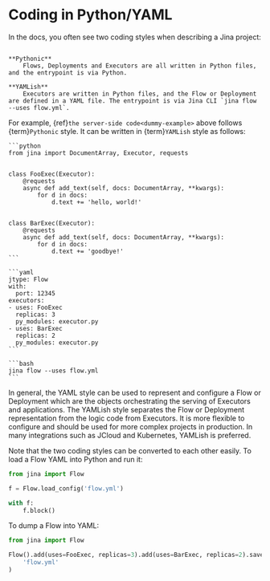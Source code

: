 # Coding in Python/YAML

In the docs, you often see two coding styles when describing a Jina project: 

```{glossary}

**Pythonic**
    Flows, Deployments and Executors are all written in Python files, and the entrypoint is via Python.
    
**YAMLish**
    Executors are written in Python files, and the Flow or Deployment are defined in a YAML file. The entrypoint is via Jina CLI `jina flow --uses flow.yml`.
```

For example, {ref}`the server-side code<dummy-example>` above follows {term}`Pythonic` style. It can be written in {term}`YAMLish` style as follows:

````{tab} executor.py
```python
from jina import DocumentArray, Executor, requests


class FooExec(Executor):
    @requests
    async def add_text(self, docs: DocumentArray, **kwargs):
        for d in docs:
            d.text += 'hello, world!'


class BarExec(Executor):
    @requests
    async def add_text(self, docs: DocumentArray, **kwargs):
        for d in docs:
            d.text += 'goodbye!'
```
````

````{tab} flow.yml
```yaml
jtype: Flow
with:
  port: 12345
executors:
- uses: FooExec
  replicas: 3
  py_modules: executor.py
- uses: BarExec
  replicas: 2
  py_modules: executor.py
```
````

````{tab} Entrypoint
```bash
jina flow --uses flow.yml
```
````

In general, the YAML style can be used to represent and configure a Flow or Deployment which are the objects orchestrating the serving of Executors and applications.
The YAMLish style separates the Flow or Deployment representation from the logic code from Executors. It is more flexible to configure and should be used for more complex projects in production. In many integrations such as JCloud and Kubernetes, YAMLish is preferred. 

Note that the two coding styles can be converted to each other easily. To load a Flow YAML into Python and run it:

```python
from jina import Flow

f = Flow.load_config('flow.yml')

with f:
    f.block()
```

To dump a Flow into YAML:

```python
from jina import Flow

Flow().add(uses=FooExec, replicas=3).add(uses=BarExec, replicas=2).save_config(
    'flow.yml'
)
```